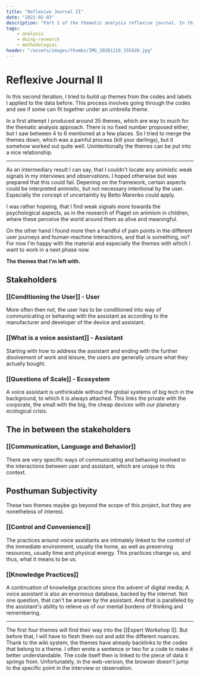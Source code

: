 ```yaml
---
title: "Reflexive Journal II"
date: "2021-02-03"
description: "Part 2 of the thematic analysis reflexive journal. In this second iteration, I tried to build up themes from the codes and labels I applied to the data before. This process involves going through the codes and see if some can fit together under an umbrella theme."
tags:
    - analysis
    - doing-research
    - methodologies
header: "/assets/images/thumbs/IMG_20201210_155928.jpg"
---
```

# Reflexive Journal II
In this second iteration, I tried to build up themes from the codes and labels I applied to the data before. This process involves going through the codes and see if some can fit together under an umbrella theme.

In a first attempt I produced around 35 themes, which are way to much for the thematic analysis approach. There is no fixed number proposed either, but I saw between 4 to 6 mentioned at a few places. So I tried to merge the themes down, which was a painful process (kill your darlings), but it somehow worked out quite well. Unintentionally the themes can be put into a nice relationship.

---

As an intermediary result I can say, that I couldn't locate any animistic weak signals in my interviews and observations. I hoped otherwise but was prepared that this could fail. Depening on the framework, certain aspects could be interpreted animistic, but not necessary intentional by the user. Especially the concept of uncertainity by Betto Marenko could apply.

I was rather hopeing, that I find weak signals more towards the psychological aspects, as in the research of Piaget on animism in children, where these perceive the world around them as alive and meaningful.

On the other hand I found more then a handful of pain points in the different user journeys and human-machine interactions, and that is something, no? For now I'm happy with the material and especially the themes with which I want to work in a next phase now.

**The themes that I'm left with.**

## Stakeholders
### [[Conditioning the User]] - User
More often then not, the user has to be conditioned into way of communicating or behaving with the assistant as according to the manufacturer and developer of the device and assistant.

### [[What is a voice assistant]] - Assistant
Starting with how to address the assistant and ending with the further disolvement of work and leisure, the users are generally unsure what they actually bought.

### [[Questions of Scale]] - Ecosystem
A voice assistant is unthinkable without the global systems of big tech in the background, to which it is always attached. This links the private with the corporate, the small with the big, the cheap devices with our planetary ecological crisis. 

## The in between the stakeholders
### [[Communication, Language and Behavior]]
There are very specific ways of communicating and behaving involved in the interactions between user and assistant, which are unique to this context.

## Posthuman Subjectivity
These two themes maybe go beyond the scope of this project, but they are nonetheless of interest.
### [[Control and Convenience]]
The practices around voice assistants are intimately linked to the control of the immediate environment, usually the home, as well as preserving resources, usually time and physical energy. This practices change us, and thus, what it means to be us.
### [[Knowledge Practices]]
A continuation of knowledge practices since the advent of digital media; A voice assistant is also an enormous database, backed by the internet. Not one question, that can't be answer by the assistant. And that is paralleled by the assistant's ability to relieve us of our mental burdens of thinking and remembering.

---

The first four themes will find their way into the [[Expert Workshop I]]. But before that, I will have to flesh them out and add the different nuances. Thank to the wiki system, the themes have already backlinks to the codes that belong to a theme. I often wrote a sentence or two for a code to make it better understandable. The code itself then is linked to the piece of data it springs from. Unfortunately, in the web-version, the browser doesn't jump to the specific point in the interview or observation.